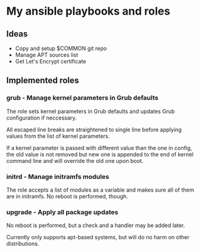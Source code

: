 # My ansible playbooks and roles

## Ideas

- Copy and setup $COMMON git repo
- Manage APT sources list
- Get Let's Encrypt certificate

## Implemented roles


### grub - Manage kernel parameters in Grub defaults

The role sets kernel parameters in Grub defaults and updates Grub configuration
if neccessary.

All escaped line breaks are straightened to single line before applying values
from the list of kernel parameters.

If a kernel parameter is passed with different value than the one in config,
the old value is not removed but new one is appended to the end of kernel
command line and will override the old one upon boot.


### initrd - Manage initramfs modules

The role accepts a list of modules as a variable and makes sure all of them
are in initramfs. No reboot is performed, though.


### upgrade - Apply all package updates

No reboot is performed, but a check and a handler may be added later.

Currently only supports apt-based systems, but will do no harm on other
distributions.
